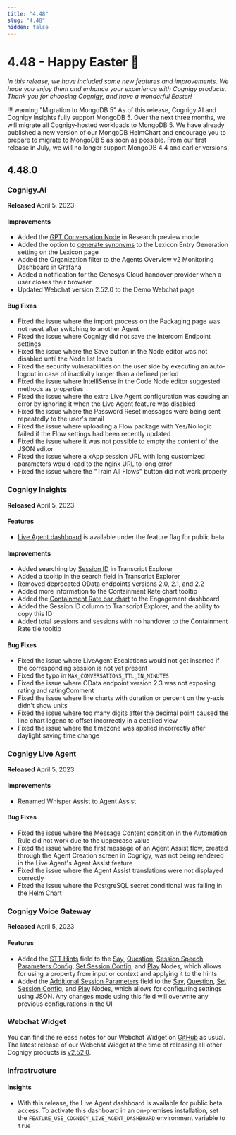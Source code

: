 ```yaml
---
title: "4.48"
slug: "4.48"
hidden: false
---
```


# 4.48 - Happy Easter 🐇

_In this release, we have included some new features and improvements. We hope you enjoy them and enhance your experience with Cognigy products. Thank you for choosing Cognigy, and have a wonderful Easter!_

!!! warning "Migration to MongoDB 5"
    As of this release, Cognigy.AI and Cognigy Insights fully support MongoDB 5. Over the next three months, we will migrate all Cognigy-hosted workloads to MongoDB 5. We have already published a new version of our MongoDB HelmChart and encourage you to prepare to migrate to MongoDB 5 as soon as possible. From our first release in July, we will no longer support MongoDB 4.4 and earlier versions.

## 4.48.0

### Cognigy.AI

**Released** April 5, 2023

#### Improvements

- Added the [GPT Conversation Node](../ai/build/node-reference/service/gpt-conversation.md) in Research preview mode
- Added the option to [generate synonyms](../ai/empower/generative-ai.md#design-time-generative-ai-features) to the Lexicon Entry Generation setting on the Lexicon page
- Added the Organization filter to the Agents Overview v2 Monitoring Dashboard in Grafana
- Added a notification for the Genesys Cloud handover provider when a user closes their browser
- Updated Webchat version 2.52.0 to the Demo Webchat page

#### Bug Fixes

- Fixed the issue where the import process on the Packaging page was not reset after switching to another Agent
- Fixed the issue where Cognigy did not save the Intercom Endpoint settings
- Fixed the issue where the Save button in the Node editor was not disabled until the Node list loads
- Fixed the security vulnerabilities on the user side by executing an auto-logout in case of inactivity longer than a defined period
- Fixed the issue where IntelliSense in the Code Node editor suggested methods as properties
- Fixed the issue where the extra Live Agent configuration was causing an error by ignoring it when the Live Agent feature was disabled
- Fixed the issue where the Password Reset messages were being sent repeatedly to the user's email
- Fixed the issue where uploading a Flow package with Yes/No logic failed if the Flow settings had been recently updated
- Fixed the issue where it was not possible to empty the content of the JSON editor
- Fixed the issue where a xApp session URL with long customized parameters would lead to the nginx URL to long error
- Fixed the issue where the "Train All Flows" button did not work properly

### Cognigy Insights

**Released** April 5, 2023

#### Features

- [Live Agent dashboard](../insights/reports/live-agent.md) is available under the feature flag for public beta

#### Improvements

- Added searching by [Session ID](../insights/explorers/transcript.md) in Transcript Explorer
- Added a tooltip in the search field in Transcript Explorer
- Removed deprecated OData endpoints versions 2.0, 2.1, and 2.2
- Added more information to the Containment Rate chart tooltip
- Added the [Containment Rate bar chart](../insights/reports/engagement.md) to the Engagement dashboard
- Added the Session ID column to Transcript Explorer, and the ability to copy this ID
- Added total sessions and sessions with no handover to the Containment Rate tile tooltip

#### Bug Fixes

- Fixed the issue where LiveAgent Escalations would not get inserted if the corresponding session is not yet present
- Fixed the typo in `MAX_CONVERSATIONS_TTL_IN_MINUTES`
- Fixed the issue where OData endpoint version 2.3 was not exposing rating and ratingComment
- Fixed the issue where line charts with duration or percent on the y-axis didn't show units
- Fixed the issue where too many digits after the decimal point caused the line chart legend to offset incorrectly in a detailed view
- Fixed the issue where the timezone was applied incorrectly after daylight saving time change

### Cognigy Live Agent

**Released** April 5, 2023

#### Improvements

- Renamed Whisper Assist to Agent Assist

#### Bug Fixes

- Fixed the issue where the Message Content condition in the Automation Rule did not work due to the uppercase value
- Fixed the issue where the first message of an Agent Assist flow, created through the Agent Creation screen in Cognigy, was not being rendered in the Live Agent's Agent Assist feature
- Fixed the issue where the Agent Assist translations were not displayed correctly
- Fixed the issue where the PostgreSQL secret conditional was failing in the Helm Chart

### Cognigy Voice Gateway

**Released** April 5, 2023

#### Features

- Added the [STT Hints](../ai/build/node-reference/voice/voice-gateway/parameter-details.md) field to the [Say](../ai/build/node-reference/basic/say.md), [Question](../ai/build/node-reference/basic/question.md), [Session Speech Parameters Config](../ai/build/node-reference/voice/generic/session-speech-parameters-config.md), [Set Session Config](../ai/build/node-reference/voice/voice-gateway/set-session-config.md), and [Play](../ai/build/node-reference/voice/voice-gateway/play.md) Nodes, which allows for using a property from input or context and applying it to the hints
- Added the [Additional Session Parameters](../ai/build/node-reference/voice/voice-gateway/parameter-details.md) field to the [Say](../ai/build/node-reference/basic/say.md), [Question](../ai/build/node-reference/basic/question.md), [Set Session Config](../ai/build/node-reference/voice/voice-gateway/set-session-config.md), and [Play](../ai/build/node-reference/voice/voice-gateway/play.md) Nodes, which allows for configuring settings using JSON. Any changes made using this field will overwrite any previous configurations in the UI

### Webchat Widget

You can find the release notes for our Webchat Widget on [GitHub](https://github.com/Cognigy/WebchatWidget/releases) as usual. The latest release of our Webchat Widget at the time of releasing all other Cognigy products is [v2.52.0](https://github.com/Cognigy/WebchatWidget/releases/tag/v2.52.0).

### Infrastructure

#### Insights

- With this release, the Live Agent dashboard is available for public beta access. To activate this dashboard in an on-premises installation, set the `FEATURE_USE_COGNIGY_LIVE_AGENT_DASHBOARD` environment variable to `true`
